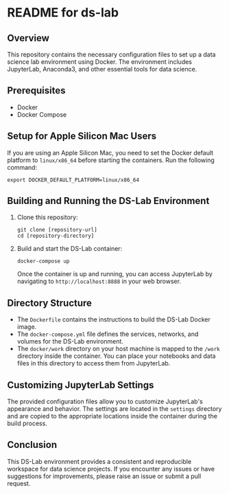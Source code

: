 # README for ds-lab

## Overview

This repository contains the necessary configuration files to set up a data science lab environment using Docker. The environment includes JupyterLab, Anaconda3, and other essential tools for data science.

## Prerequisites

- Docker
- Docker Compose

## Setup for Apple Silicon Mac Users

If you are using an Apple Silicon Mac, you need to set the Docker default platform to `linux/x86_64` before starting the containers. Run the following command:

```shell
export DOCKER_DEFAULT_PLATFORM=linux/x86_64
```

## Building and Running the DS-Lab Environment
1. Clone this repository:
    ```shell
    git clone [repository-url]
    cd [repository-directory]
    ```
2. Build and start the DS-Lab container:
    ```shell
    docker-compose up
    ```
    Once the container is up and running, you can access JupyterLab by navigating to `http://localhost:8888` in your web browser.

## Directory Structure
- The `Dockerfile` contains the instructions to build the DS-Lab Docker image.
- The `docker-compose.yml` file defines the services, networks, and volumes for the DS-Lab environment.
- The `docker/work` directory on your host machine is mapped to the `/work` directory inside the container. You can place your notebooks and data files in this directory to access them from JupyterLab.

## Customizing JupyterLab Settings
The provided configuration files allow you to customize JupyterLab's appearance and behavior. The settings are located in the `settings` directory and are copied to the appropriate locations inside the container during the build process.

## Conclusion
This DS-Lab environment provides a consistent and reproducible workspace for data science projects. If you encounter any issues or have suggestions for improvements, please raise an issue or submit a pull request.
